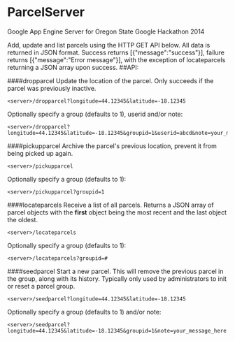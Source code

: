 ParcelServer
============

Google App Engine Server for Oregon State Google Hackathon 2014

Add, update and list parcels using the HTTP GET API below.  All data is returned in JSON format.  Success returns [{"message":"success"}], failure returns [{"message":"Error message"}], with the exception of locateparcels returning a JSON array upon success.
##API:

####dropparcel
Update the location of the parcel.  Only succeeds if the parcel was previously inactive.

    <server>/dropparcel?longitude=44.12345&latitude=-18.12345

Optionally specify a group (defaults to 1), userid and/or note:

    <server>/dropparcel?longitude=44.12345&latitude=-18.12345&groupid=1&userid=abcd&note=your_message_here

####pickupparcel
Archive the parcel's previous location, prevent it from being picked up again.

    <server>/pickupparcel

Optionally specify a group (defaults to 1):

    <server>/pickupparcel?groupid=1

####locateparcels
Receive a list of all parcels.  Returns a JSON array of parcel objects with the **first** object being the most recent and the last object the oldest.

    <server>/locateparcels

Optionally specify a group (defaults to 1):

    <server>/locateparcels?groupid=#

####seedparcel
Start a new parcel.  This will remove the previous parcel in the group, along with its history.  Typically only used by administrators to init or reset a parcel group.

    <server>/seedparcel?longitude=44.12345&latitude=-18.12345

Optionally specify a group (defaults to 1) and/or note:

    <server>/seedparcel?longitude=44.12345&latitude=-18.12345&groupid=1&note=your_message_here
